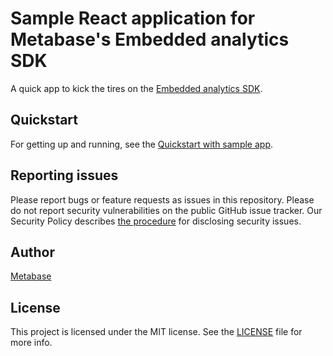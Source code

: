 # Sample React application for Metabase's Embedded analytics SDK

A quick app to kick the tires on the [Embedded analytics SDK](https://www.metabase.com/docs/latest/embedding/sdk/introduction).

## Quickstart

For getting up and running, see the [Quickstart with sample app](https://www.metabase.com/docs/latest/embedding/sdk/quickstart-with-sample-app).

## Reporting issues

Please report bugs or feature requests as issues in this repository. Please do not report security vulnerabilities on the public GitHub issue tracker. Our Security Policy describes [the procedure](https://github.com/metabase/metabase/security#reporting-a-vulnerability) for disclosing security issues.

## Author

[Metabase](https://metabase.com)

## License

This project is licensed under the MIT license. See the [LICENSE](./LICENSE) file for more info.

